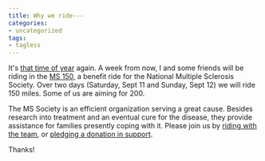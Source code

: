 ```yaml
---
title: Why we ride---
categories:
- uncategorized
tags:
- tagless
---
```


It's [that time of year][1] again.  A week from now, I and some friends will be riding in the [MS 150][2], a benefit ride for the National Multiple Sclerosis Society.  Over two days (Saturday, Sept 11 and Sunday, Sept 12) we will ride 150 miles.  Some of us are aiming for 200.

   [1]: /2003/09/07/fulfillment.html
   [2]: http://www.nationalmssociety.org/MOS/event/default.asp?g=6

The MS Society is an efficient organization serving a great cause.  Besides research into treatment and an eventual cure for the disease, they provide assistance for families presently coping with it.  Please join us by [riding with the team][3], or [pledging a donation in support][4].

   [3]: http://www.nationalmssociety.org//MOS/home/login.asp?m=r&d=MOS0EMS120040911COL&e=7945&a1_txtteam_code=MOSBVELF02
   [4]: http://www.nationalmssociety.org/MOS/home/login.asp?m=e&pa=&pta_a=8745466&pta_n=1&pd=MOS0EMS120040911COL&pt=MOSBVELF02

Thanks!

